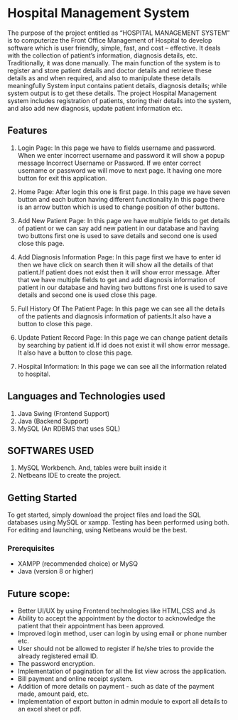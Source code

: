 # Hospital Management System
The purpose of the project entitled as “HOSPITAL MANAGEMENT SYSTEM” is to computerize the Front Office Management of Hospital to develop software which is user friendly, simple, fast, and cost – effective. It deals with the collection of patient’s information, diagnosis details, etc. Traditionally, it was done manually. The main function of the system is to register and store patient details and doctor details and retrieve these details as and when required, and also to manipulate these details meaningfully System input contains patient details, diagnosis details; while system output is to get these details. The project Hospital Management system includes registration of patients, storing their details into the system, and also add new diagnosis, update patient information etc. 
<!-- The software has the facility to give a unique id for every patient and stores the details of every patient and the staff automatically. It includes a search facility to know the current status of each room. User can search availability of a doctor and the details of a patient using the id. -->

## Features
1. Login Page:
In this page we have to fields username and password. When we enter incorrect username and password it will show a popup message Incorrect Username or Password. If we enter correct username or password we will move to next page. It having one more button for exit this application.

2. Home Page:
After login this one is first page. In this page we have seven button and each button having different functionality.In this page there is an arrow button which is used to change position of other buttons.

3. Add New Patient Page:
In this page we have multiple fields to get details of patient or we can say add new patient in our database and having two buttons first one is used to save details and second one is used close this page.

4. Add Diagnosis Information Page:
In this page first we have to enter id then we have click on search then it will show all the details of that patient.If patient does not exist then it will show error message. After that we have multiple fields to get and add diagnosis information of patient in our database and having two buttons first one is used to save details and second one is used close this page.

6. Full History Of The Patient Page:
In this page we can see all the details of the patients and diagnosis information of patients.It also have a button to close this page.

7. Update Patient Record Page:
In this page we can change patient details by searching by patient id.If id does not exist it will show error message. It also have a button to close this page.

8. Hospital Information:
In this page we can see all the information related to hospital.
## Languages and Technologies used
1. Java Swing (Frontend Support)
2. Java (Backend Support)
3. MySQL (An RDBMS that uses SQL)

## SOFTWARES USED
1. MySQL Workbench. And, tables were built inside it
2. Netbeans IDE to create the project.

## Getting Started
To get started, simply download the project files and load the SQL databases using MySQL or xampp. Testing has been performed using both.
For editing and launching, using Netbeans would be the best. 

### Prerequisites
  - XAMPP (recommended choice) or MySQ
  - Java (version 8 or higher)

## Future scope:
  - Better UI/UX by using Frontend technologies like HTML,CSS and Js
  - Ability to accept the appointment by the doctor to acknowledge the patient that their appointment has been approved.
  - Improved login method, user can login by using email or phone number etc.
  - User should not be allowed to register if he/she tries to provide the already registered email ID.
  - The password encryption.
  - Implementation of pagination for all the list view across the application.
  - Bill payment and online receipt system.
  - Addition of more details on payment - such as date of the payment made, amount paid, etc.
  - Implementation of export button in admin module to export all details to an excel sheet or pdf.
